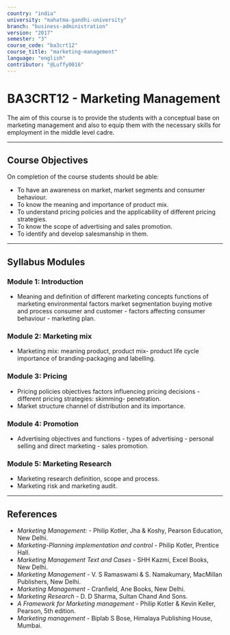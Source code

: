 ```yaml
---
country: "india"
university: "mahatma-gandhi-university"
branch: "business-administration"
version: "2017"
semester: "3"
course_code: "ba3crt12"
course_title: "marketing-management"
language: "english"
contributor: "@Luffy0016"
---
```

# BA3CRT12 - Marketing Management

The aim of this course is to provide the students with a conceptual base on marketing management and also to equip them with the necessary skills for employment in the middle level cadre.

---
## Course Objectives

On completion of the course students should be able:
* To have an awareness on market, market segments and consumer behaviour.
* To know the meaning and importance of product mix.
* To understand pricing policies and the applicability of different pricing strategies.
* To know the scope of advertising and sales promotion.
* To identify and develop salesmanship in them.

---
## Syllabus Modules

### Module 1: Introduction
* Meaning and definition of different marketing concepts functions of marketing environmental factors market segmentation buying motive and process consumer and customer - factors affecting consumer behaviour - marketing plan.

### Module 2: Marketing mix
* Marketing mix: meaning product, product mix- product life cycle importance of branding-packaging and labelling.

### Module 3: Pricing
* Pricing policies objectives factors influencing pricing decisions - different pricing strategies: skimming- penetration.
* Market structure channel of distribution and its importance.

### Module 4: Promotion
* Advertising objectives and functions - types of advertising - personal selling and direct marketing - sales promotion.

### Module 5: Marketing Research
* Marketing research definition, scope and process.
* Marketing risk and marketing audit.

---
## References
* *Marketing Management:* - Philip Kotler, Jha & Koshy, Pearson Education, New Delhi.
* *Marketing-Planning implementation and control* - Philip Kotler, Prentice Hall.
* *Marketing Management Text and Cases* - SHH Kazmi, Excel Books, New Delhi.
* *Marketing Management* - V. S Ramaswami & S. Namakumary, MacMillan Publishers, New Delhi.
* *Marketing Management* - Cranfield, Ane Books, New Delhi.
* *Marketing Research* - D. D Sharma, Sultan Chand And Sons.
* *A Framework for Marketing management* - Philip Kotler & Kevin Keller, Pearson, 5th edition.
* *Marketing management* - Biplab S Bose, Himalaya Publishing House, Mumbai.